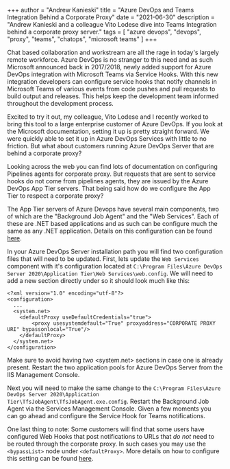 +++
author = "Andrew Kanieski"
title = "Azure DevOps and Teams Integration Behind a Corporate Proxy"
date = "2021-06-30"
description = "Andrew Kanieski and a colleague Vito Lodese dive into Teams Integration behind a corporate proxy server."
tags = [
    "azure devops",
    "devops",
    "proxy",
    "teams",
    "chatops",
    "microsoft teams"
]
+++

Chat based collaboration and workstream are all the rage in today's largely remote workforce. Azure DevOps is no stranger 
to this need and as such Microsoft announced back in 2017/2018, newly added support for Azure DevOps integration with 
Microsoft Teams via Service Hooks. With this new integration developers can configure service hooks that notify channels 
in Microsoft Teams of various events from code pushes and pull requests to build output and releases. This helps keep the 
development team informed throughout the development process.

Excited to try it out, my colleague, Vito Lodese and I recently worked to bring this tool to a large enterprise customer of 
Azure DevOps. If you look at the Microsoft documentation, setting it up is pretty straight forward. We were quickly able to 
set it up in Azure DevOps Services with little to no friction. But what about customers running Azure DevOps Server that 
are behind a corporate proxy?

Looking across the web you can find lots of documentation on configuring Pipelines agents for corporate proxy. But requests 
that are sent to service hooks do not come from pipelines agents, they are issued by the Azure DevOps App Tier servers. That 
being said how do we configure the App Tier to respect a corporate proxy?

The App Tier servers of Azure Devops have several main components, two of which are the "Background Job Agent" and the 
"Web Services". Each of these are .NET based applications and as such can be configure much the same as any .NET application.
Details on this configuration can be found [here](https://docs.microsoft.com/en-us/dotnet/framework/configure-apps/file-schema/network/defaultproxy-element-network-settings).

In your Azure DevOps Server installation path you will find two configuration files that will need to be updated. First, lets
update the `Web Services` component with it's configuration located at `C:\Program Files\Azure DevOps Server 2020\Application Tier\Web Services\web.config`.
We will need to add a new section directly under <configuration> so it should look much like this:

```
<?xml version="1.0" encoding="utf-8"?>
<configuration>
  ...
  <system.net>
    <defaultProxy useDefaultCredentials="true">
        <proxy usesystemdefault="True" proxyaddress="CORPORATE PROXY URI" bypassonlocal="True"/>
    </defaultProxy>
  </system.net>
</configuration>
```
Make sure to avoid having *two* <system.net> sections in case one is already present. Restart the two application pools for 
Azure DevOps Server from the IIS Management Console.

Next you will need to make the same change to the `C:\Program Files\Azure DevOps Server 2020\Application Tier\TfsJobAgent\TfsJobAgent.exe.config`. 
Restart the Background Job Agent via the Services Management Console. Given a few moments you can go ahead and configure the Service Hook for 
Teams notifications.

One last thing to note: Some customers will find that some users have configured Web Hooks that post notifications to URLs that *do not* need to be 
routed through the corporate proxy. In such cases you may use the `<bypassList>` node under `<defaultProxy>`. More details on how to configure this 
setting can be found [here](https://docs.microsoft.com/en-us/dotnet/framework/configure-apps/file-schema/network/bypasslist-element-network-settings).

